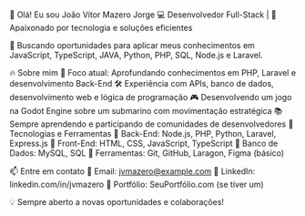 👋 Olá! Eu sou João Vitor Mazero Jorge
💻 Desenvolvedor Full-Stack | 🚀 Apaixonado por tecnologia e soluções eficientes

🎯 Buscando oportunidades para aplicar meus conhecimentos em JavaScript, TypeScript, JAVA, Python, PHP, SQL, Node.js e Laravel.

🔥 Sobre mim
🎯 Foco atual: Aprofundando conhecimentos em PHP, Laravel e desenvolvimento Back-End
🛠️ Experiência com APIs, banco de dados, desenvolvimento web e lógica de programação
🎮 Desenvolvendo um jogo na Godot Engine sobre um submarino com movimentação estratégica
📚 Sempre aprendendo e participando de comunidades de desenvolvedores
🚀 Tecnologias e Ferramentas
🔹 Back-End: Node.js, PHP, Python, Laravel, Express.js
🔹 Front-End: HTML, CSS, JavaScript, TypeScript
🔹 Banco de Dados: MySQL, SQL
🔹 Ferramentas: Git, GitHub, Laragon, Figma (básico)

📫 Entre em contato
📩 Email: jvmazero@example.com
🔗 LinkedIn: linkedin.com/in/jvmazero
🔗 Portfólio: SeuPortfólio.com (se tiver um)

💡 Sempre aberto a novas oportunidades e colaborações!
